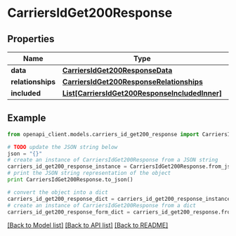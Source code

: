 # CarriersIdGet200Response


## Properties
Name | Type | Description | Notes
------------ | ------------- | ------------- | -------------
**data** | [**CarriersIdGet200ResponseData**](CarriersIdGet200ResponseData.md) |  | [optional] 
**relationships** | [**CarriersIdGet200ResponseRelationships**](CarriersIdGet200ResponseRelationships.md) |  | [optional] 
**included** | [**List[CarriersIdGet200ResponseIncludedInner]**](CarriersIdGet200ResponseIncludedInner.md) |  | [optional] 

## Example

```python
from openapi_client.models.carriers_id_get200_response import CarriersIdGet200Response

# TODO update the JSON string below
json = "{}"
# create an instance of CarriersIdGet200Response from a JSON string
carriers_id_get200_response_instance = CarriersIdGet200Response.from_json(json)
# print the JSON string representation of the object
print CarriersIdGet200Response.to_json()

# convert the object into a dict
carriers_id_get200_response_dict = carriers_id_get200_response_instance.to_dict()
# create an instance of CarriersIdGet200Response from a dict
carriers_id_get200_response_form_dict = carriers_id_get200_response.from_dict(carriers_id_get200_response_dict)
```
[[Back to Model list]](../README.md#documentation-for-models) [[Back to API list]](../README.md#documentation-for-api-endpoints) [[Back to README]](../README.md)


